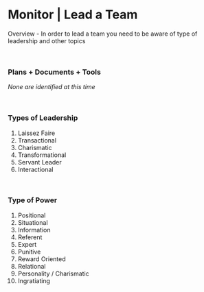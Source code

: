# Monitor | Lead a Team

Overview - In order to lead a team you need to be aware of type of leadership and other topics

<br>

### Plans + Documents + Tools

_None are identified at this time_

<br>

### Types of Leadership

1. Laissez Faire
2. Transactional
3. Charismatic
4. Transformational
5. Servant Leader
6. Interactional

<br>

### Type of Power

1. Positional
2. Situational
3. Information
4. Referent
5. Expert
6. Punitive
7. Reward Oriented
8. Relational
9. Personality / Charismatic
10. Ingratiating
